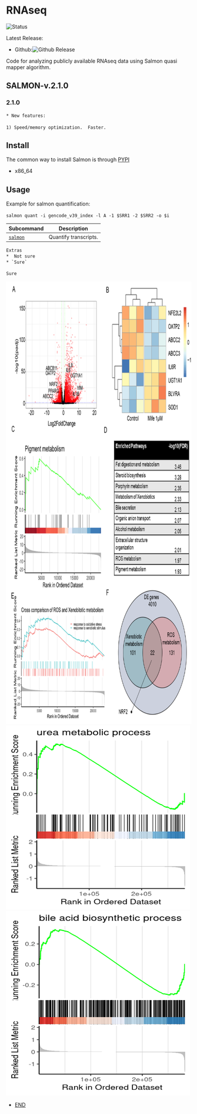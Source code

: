 # RNAseq

![Status](https://img.shields.io/badge/status-alpha-red)

Latest Release:
* Github:![Github Release](https://img.shields.io/badge/release-v1-blue)

Code for analyzing publicly available RNAseq data using Salmon quasi mapper algorithm.

## SALMON-v.2.1.0
### 2.1.0

	* New features:

	1) Speed/memory optimization.  Faster.


## Install

The common way to install Salmon is through
[PYPI](https://pypi.org/project/salmon/)
* x86_64

## Usage

Example for salmon quantification:

`salmon quant -i gencode_v39_index -l A -1 $SRR1 -2 $SRR2 -o $i`


Subcommand | Description
-----------|----------
[`salmon`](./docs/callpeak.md) | Quantify transcripts.

	Extras
	*  Not sure
	* `Sure`
`Sure`

<img src="https://github.com/hasanwraeth/RNAseq/blob/main/1.png" width="1000" height="1200">
<img src="https://github.com/hasanwraeth/RNAseq/blob/main/urea.png" width="500" height="500">
<img src="https://github.com/hasanwraeth/RNAseq/blob/main/bile.png" width="500" height="500">

* [END](https://www.google.com)
